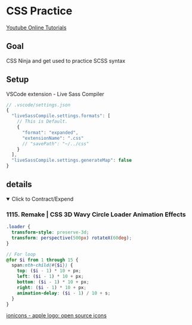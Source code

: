 # CSS Practice

[Youtube Online Tutorials](https://www.youtube.com/channel/UCbwXnUipZsLfUckBPsC7Jog)

## Goal

CSS Ninja and get used to practice SCSS syntax

## Setup

VSCode extension - Live Sass Compiler

```js
// .vscode/settings.json
{
  "liveSassCompile.settings.formats": [
    // This is Default.
    {
      "format": "expanded",
      "extensionName": ".css"
      // "savePath": "~/../css"
    }
  ],
  "liveSassCompile.settings.generateMap": false
}
```

## details

<details open>
  <summary>Click to Contract/Expend</summary>

### 1115. Remake | CSS 3D Wavy Circle Loader Animation Effects

```css
.loader {
  transform-style: preserve-3d;
  transform: perspective(500px) rotateX(60deg);
}
```

```scss
// For loop
@for $i from 1 through 15 {
  span:nth-child(#{$i}) {
    top: ($i - 1) * 10 + px;
    left: ($i - 1) * 10 + px;
    bottom: ($i - 1) * 10 + px;
    right: ($i - 1) * 10 + px;
    animation-delay: ($i - 1) / 10 + s;
  }
}
```

[ionicons - apple logo: open source icons](https://ionic.io/ionicons)

</details>
